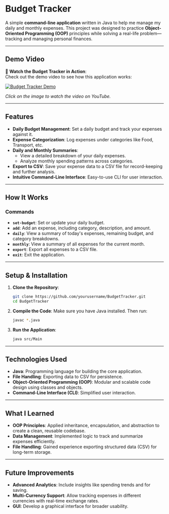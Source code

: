 # **Budget Tracker**

A simple **command-line application** written in Java to help me manage my daily and monthly expenses. This project was designed to practice **Object-Oriented Programming (OOP)** principles while solving a real-life problem—tracking and managing personal finances.

---

## **Demo Video**

🎥 **Watch the Budget Tracker in Action**:  
Check out the demo video to see how this application works:

[![Budget Tracker Demo](https://img.youtube.com/vi/4msYacVdjYo/0.jpg)](https://www.youtube.com/watch?v=4msYacVdjYo)

_Click on the image to watch the video on YouTube._

---

## **Features**

- **Daily Budget Management**: Set a daily budget and track your expenses against it.
- **Expense Categorization**: Log expenses under categories like Food, Transport, etc.
- **Daily and Monthly Summaries**:
  - View a detailed breakdown of your daily expenses.
  - Analyze monthly spending patterns across categories.
- **Export to CSV**: Save your expense data to a CSV file for record-keeping and further analysis.
- **Intuitive Command-Line Interface**: Easy-to-use CLI for user interaction.

---

## **How It Works**

### **Commands**

- **`set-budget`**: Set or update your daily budget.
- **`add`**: Add an expense, including category, description, and amount.
- **`daily`**: View a summary of today's expenses, remaining budget, and category breakdowns.
- **`monthly`**: View a summary of all expenses for the current month.
- **`export`**: Export all expenses to a CSV file.
- **`exit`**: Exit the application.

---

## **Setup & Installation**

1. **Clone the Repository**:

   ```bash
   git clone https://github.com/yourusername/BudgetTracker.git
   cd BudgetTracker
   ```

2. **Compile the Code**:
   Make sure you have Java installed. Then run:

   ```bash
   javac *.java
   ```

3. **Run the Application**:
   ```bash
   java src/Main
   ```

---

## **Technologies Used**

- **Java**: Programming language for building the core application.
- **File Handling**: Exporting data to CSV for persistence.
- **Object-Oriented Programming (OOP)**: Modular and scalable code design using classes and objects.
- **Command-Line Interface (CLI)**: Simplified user interaction.

---

## **What I Learned**

- **OOP Principles**: Applied inheritance, encapsulation, and abstraction to create a clean, reusable codebase.
- **Data Management**: Implemented logic to track and summarize expenses efficiently.
- **File Handling**: Gained experience exporting structured data (CSV) for long-term storage.

---

## **Future Improvements**

- **Advanced Analytics**: Include insights like spending trends and for saving.
- **Multi-Currency Support**: Allow tracking expenses in different currencies with real-time exchange rates.
- **GUI**: Develop a graphical interface for broader usability.
